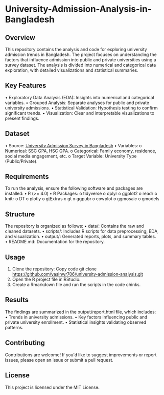 # University-Admission-Analysis-in-Bangladesh
## Overview
This repository contains the analysis and code for exploring university admission trends in Bangladesh. The project focuses on understanding the factors that influence admission into public and private universities using a survey dataset. The analysis is divided into numerical and categorical data exploration, with detailed visualizations and statistical summaries.
## Key Features
•	Exploratory Data Analysis (EDA): Insights into numerical and categorical variables.
•	Grouped Analysis: Separate analyses for public and private university admissions.
•	Statistical Validation: Hypothesis testing to confirm significant trends.
•	Visualization: Clear and interpretable visualizations to present findings.
## Dataset
•	Source: [University Admission Survey in Bangladesh](https://www.kaggle.com/datasets/ahefatresearch/undergraduate-admission-test-survey-in-bangladesh?resource=download)
•	Variables:
o	Numerical: SSC GPA, HSC GPA.
o	Categorical: Family economy, residence, social media engagement, etc.
o	Target Variable: University Type (Public/Private).
## Requirements
To run the analysis, ensure the following software and packages are installed:
•	R (>= 4.0)
•	R Packages:
o	tidyverse
o	dplyr
o	ggplot2
o	readr
o	knitr
o	DT
o	plotly
o	gtExtras
o	gt
o	ggpubr
o	cowplot
o	ggmosaic
o gmodels
## Structure
The repository is organized as follows:
•	data/: Contains the raw and cleaned datasets.
•	scripts/: Includes R scripts for data preprocessing, EDA, and visualization.
•	output/: Generated reports, plots, and summary tables.
•	README.md: Documentation for the repository.
## Usage
1.	Clone the repository:
Copy code
git clone https://github.com/yasinwr706/university-admission-analysis.git
2.	Open the R project file in RStudio.
3.	Create a Rmarkdown file and run the scripts in the code chinks. 
## Results
The findings are summarized in the output/report.html file, which includes:
•	Trends in university admissions.
•	Key factors influencing public and private university enrollment.
•	Statistical insights validating observed patterns.
## Contributing
Contributions are welcome! If you'd like to suggest improvements or report issues, please open an issue or submit a pull request.
## License
This project is licensed under the MIT License.


